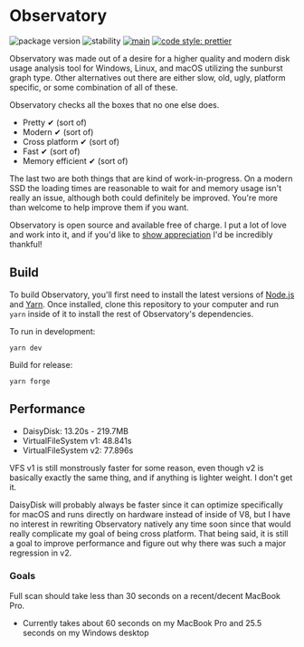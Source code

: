 # Observatory

![package version](https://img.shields.io/badge/observatory-v0.3.0-12142d.svg)
![stability](https://img.shields.io/badge/stability-beta-6680f2.svg)
[![main](https://github.com/partheseas/observatory/workflows/main/badge.svg)](https://github.com/partheseas/observatory/actions)
[![code style: prettier](https://img.shields.io/badge/code_style-prettier-ff69b4.svg)](https://github.com/prettier/prettier)

Observatory was made out of a desire for a higher quality and modern disk usage
analysis tool for Windows, Linux, and macOS utilizing the sunburst graph type.
Other alternatives out there are either slow, old, ugly, platform specific, or
some combination of all of these.

Observatory checks all the boxes that no one else does.

-   Pretty ✔ (sort of)
-   Modern ✔ (sort of)
-   Cross platform ✔ (sort of)
-   Fast ✔ (sort of)
-   Memory efficient ✔ (sort of)

The last two are both things that are kind of work-in-progress. On a modern SSD
the loading times are reasonable to wait for and memory usage isn't really an issue,
although both could definitely be improved. You're more than welcome to help improve
them if you want.

Observatory is open source and available free of charge. I put a lot of love and work into it, and
if you'd like to [show appreciation](https://cash.app/$partheseas) I'd be incredibly thankful!

## Build

To build Observatory, you'll first need to install the latest versions of [Node.js](https://nodejs.org)
and [Yarn](https://yarnpkg.com). Once installed, clone this repository
to your computer and run `yarn` inside of it to install the rest of
Observatory's dependencies.

To run in development:

```shell
yarn dev
```

Build for release:

```shell
yarn forge
```

## Performance

-   DaisyDisk: 13.20s - 219.7MB
-   VirtualFileSystem v1: 48.841s
-   VirtualFileSystem v2: 77.896s

VFS v1 is still monstrously faster for some reason, even though v2 is basically
exactly the same thing, and if anything is lighter weight. I don't get it.

DaisyDisk will probably always be faster since it can optimize specifically for
macOS and runs directly on hardware instead of inside of V8, but I have no
interest in rewriting Observatory natively any time soon since that would
really complicate my goal of being cross platform. That being said, it is still
a goal to improve performance and figure out why there was such a major
regression in v2.

### Goals

Full scan should take less than 30 seconds on a recent/decent MacBook Pro.

-   Currently takes about 60 seconds on my MacBook Pro and 25.5 seconds on my Windows desktop
